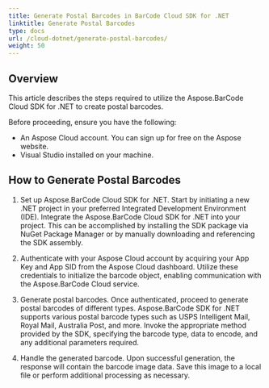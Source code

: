 ```yaml
---
title: Generate Postal Barcodes in BarCode Cloud SDK for .NET
linktitle: Generate Postal Barcodes
type: docs
url: /cloud-dotnet/generate-postal-barcodes/
weight: 50
---
```


## **Overview**

This article describes the steps required to utilize the Aspose.BarCode Cloud SDK for .NET to create postal barcodes.

Before proceeding, ensure you have the following:

- An Aspose Cloud account. You can sign up for free on the Aspose website.
- Visual Studio installed on your machine.


## **How to Generate Postal Barcodes**

1. Set up Aspose.BarCode Cloud SDK for .NET. Start by initiating a new .NET project in your preferred Integrated Development Environment (IDE). Integrate the Aspose.BarCode Cloud SDK for .NET into your project. This can be accomplished by installing the SDK package via NuGet Package Manager or by manually downloading and referencing the SDK assembly.

2. Authenticate with your Aspose Cloud account by acquiring your App Key and App SID from the Aspose Cloud dashboard. Utilize these credentials to initialize the barcode object, enabling communication with the Aspose.BarCode Cloud service.

3. Generate postal barcodes. Once authenticated, proceed to generate postal barcodes of different types. Aspose.BarCode SDK for .NET supports various postal barcode types such as USPS Intelligent Mail, Royal Mail, Australia Post, and more. Invoke the appropriate method provided by the SDK, specifying the barcode type, data to encode, and any additional parameters required.

4. Handle the generated barcode. Upon successful generation, the response will contain the barcode image data. Save this image to a local file or perform additional processing as necessary.
